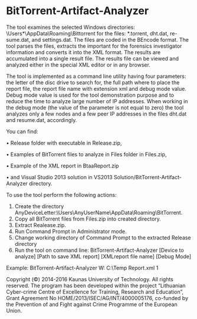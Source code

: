 # BitTorrent-Artifact-Analyzer
The tool examines the selected Windows directories: \Users\*\AppData\Roaming\Bittorrent for the files: *.torrent, dht.dat, re-sume.dat, and settings.dat. The files are coded in the BEncode format. The tool parses the files, extracts the important for the forensics investigator information and converts it into the XML format. The results are accumulated into a single result file. The results file can be viewed and analyzed either in the special XML editor or in any browser.

The tool is implemented as a command line utility having four parameters: the letter of the disc drive to search for, the full path where to place the report file, the report file name with extension xml and debug mode value. Debug mode value is used for the tool demonstration purpose and to reduce the time to analyze large number of IP addresses. When working in the debug mode (the value of the parameter is not equal to zero) the tool analyzes only a few nodes and a few peer IP addresses in the files dht.dat and resume.dat, accordingly.

You can find:

•	Release folder with executable in Release.zip,

•	Examples of BitTorrent files to analyze in Files folder in Files.zip,

•	Example of the XML report in BtaaReport.zip

•	and Visual Studio 2013 solution in VS2013 Solution/BitTorrent-Artifact-Analyzer directory.


To use the tool perform the following actions: 

1.	Create the directory AnyDeviceLetter:\Users\AnyUserName\AppData\Roaming\BitTorrent.
2.	Copy all BitTorrent files from Files.zip into created directory.
3.	Extract Realease.zip.
4.	Run Command Prompt in Administrator mode.
5.	Change working directory of Command Prompt to the extracted Release directory 
6.	Run the tool on command line:
            BitTorrent-Artifact-Analyzer [Device to analyze] [Path to save XML report] [XMLreport file name] [Debug Mode]

Example: 
       BitTorrent-Artifact-Analyzer W: C:\Temp Report.xml 1
       
Copyright (©) 2014-2016 Kaunas University of Technology. All rights reserved. The program has been developed within the project “Lithuanian Cyber-crime Centre of Excellence for Training, Research and Education”, Grant Agreement No HOME/2013/ISEC/AG/INT/4000005176, co-funded by the Prevention of and Fight against Crime Programme of the European Union.
